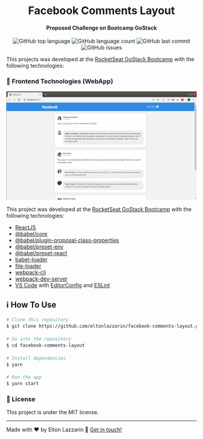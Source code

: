 <h1 align="center">
    <img alt="" src="" />
    <br>
    Facebook Comments Layout
</h1>

<h4 align="center">
  Proposed Challenge on Bootcamp GoStack
</h4>
<p align="center">
  <img alt="GitHub top language" src="https://img.shields.io/github/languages/top/eltonlazzarin/facebook-comments-layout">
    
  <img alt="GitHub language count" src="https://img.shields.io/github/languages/count/eltonlazzarin/facebook-comments-layout">

  <img alt="GitHub last commit" src="https://img.shields.io/github/last-commit/eltonlazzarin/facebook-comments-layout">

  <img alt="GitHub issues" src="https://img.shields.io/github/issues/eltonlazzarin/facebook-comments-layout">   

  This projects was developed at the [RocketSeat GoStack Bootcamp](https://rocketseat.com.br/bootcamp) with the following technologies:


  ### :rocket: Frontend Technologies (WebApp)
  <p align="center">
   <img alt="SaaS Web" src="https://github.com/eltonlazzarin/facebook-comments-layout/blob/master/facebookcomments.png">  
   
  This project was developed at the [RocketSeat GoStack Bootcamp](https://rocketseat.com.br/bootcamp) with the following technologies:

  - [ReactJS](https://reactjs.org/)
  - [@babel/core](https://github.com/babel/babel/tree/master/packages/babel-core)
  - [@babel/plugin-proposal-class-properties](https://github.com/babel/babel/)
  - [@babel/preset-env](https://babeljs.io/docs/en/babel-preset-env)
  - [@babel/preset-react](https://babeljs.io/docs/en/babel-preset-react)
  - [babel-loader](https://github.com/webpack-contrib/css-loader)
  - [file-loader](https://github.com/webpack-contrib/style-loader)
  - [webpack-cli](https://webpack.js.org/api/cli/)
  - [webpack-dev-server](https://github.com/webpack/webpack-dev-server)
  - [VS Code](https://code.visualstudio.com) with [EditorConfig](https://marketplace.visualstudio.com/items?itemName=EditorConfig.EditorConfig) and [ESLint](https://marketplace.visualstudio.com/items?itemName=dbaeumer.vscode-eslint)

  ## :information_source: How To Use

  ```bash
  # Clone this repository
  $ git clone https://github.com/eltonlazzarin/facebook-comments-layout.git

  # Go into the repository
  $ cd facebook-comments-layout

  # Install dependencies
  $ yarn

  # Run the app
  $ yarn start
  ```


  ### :memo: License

  This project is under the MIT license.

  ---

Made with ♥ by Elton Lazzarin :wave: [Get in touch!](https://www.linkedin.com/in/eltonlazzarin)

